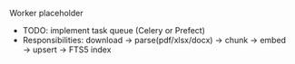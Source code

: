 Worker placeholder

- TODO: implement task queue (Celery or Prefect)
- Responsibilities: download → parse(pdf/xlsx/docx) → chunk → embed → upsert → FTS5 index

